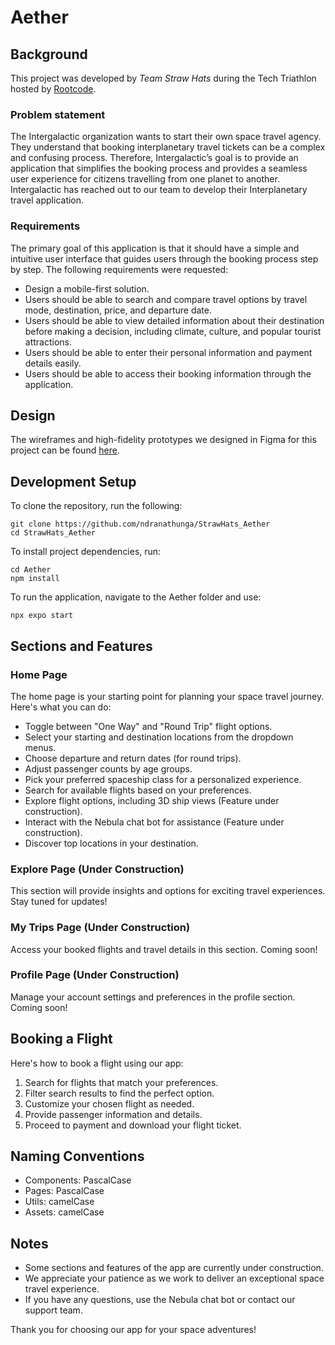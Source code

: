 # Aether

## Background

This project was developed by _Team Straw Hats_ during the Tech Triathlon hosted by [Rootcode](https://rootcodelabs.com/).

### Problem statement

The Intergalactic organization wants to start their own space travel agency. They understand that booking
interplanetary travel tickets can be a complex and confusing process. Therefore, Intergalactic’s goal is to provide an
application that simplifies the booking process and provides a seamless user experience for citizens travelling from one
planet to another. Intergalactic has reached out to our team to develop their Interplanetary travel application.

### Requirements

The primary goal of this application is that it should have a simple and intuitive user interface that guides users through the booking process step
by step. The following requirements were requested:

- Design a mobile-first solution. 
- Users should be able to search and compare travel options by travel mode, destination, price, and departure date.
- Users should be able to view detailed information about their destination before making a decision, including climate, culture, and popular tourist attractions.
- Users should be able to enter their personal information and payment details easily.
- Users should be able to access their booking information through the application.

## Design

The wireframes and high-fidelity prototypes we designed in Figma for this project can be found [here](https://www.figma.com/file/qHEIX9aWKrSiyBTGJMDe8k/Aether?type=design&node-id=65-762&mode=design&t=3ZcbQRyEpn0WYahN-0).

## Development Setup

To clone the repository, run the following:

    git clone https://github.com/ndranathunga/StrawHats_Aether
    cd StrawHats_Aether

To install project dependencies, run:

    cd Aether
    npm install

To run the application, navigate to the Aether folder and use:

    npx expo start

## Sections and Features

### Home Page

The home page is your starting point for planning your space travel journey. Here's what you can do:

- Toggle between "One Way" and "Round Trip" flight options.
- Select your starting and destination locations from the dropdown menus.
- Choose departure and return dates (for round trips).
- Adjust passenger counts by age groups.
- Pick your preferred spaceship class for a personalized experience.
- Search for available flights based on your preferences.
- Explore flight options, including 3D ship views (Feature under construction).
- Interact with the Nebula chat bot for assistance (Feature under construction).
- Discover top locations in your destination.

### Explore Page (Under Construction)

This section will provide insights and options for exciting travel experiences. Stay tuned for updates!

### My Trips Page (Under Construction)

Access your booked flights and travel details in this section. Coming soon!

### Profile Page (Under Construction)

Manage your account settings and preferences in the profile section. Coming soon!

## Booking a Flight

Here's how to book a flight using our app:

1. Search for flights that match your preferences.
2. Filter search results to find the perfect option.
3. Customize your chosen flight as needed.
4. Provide passenger information and details.
5. Proceed to payment and download your flight ticket.

## Naming Conventions

- Components: PascalCase
- Pages: PascalCase
- Utils: camelCase
- Assets: camelCase

## Notes

- Some sections and features of the app are currently under construction.
- We appreciate your patience as we work to deliver an exceptional space travel experience.
- If you have any questions, use the Nebula chat bot or contact our support team.

Thank you for choosing our app for your space adventures!

